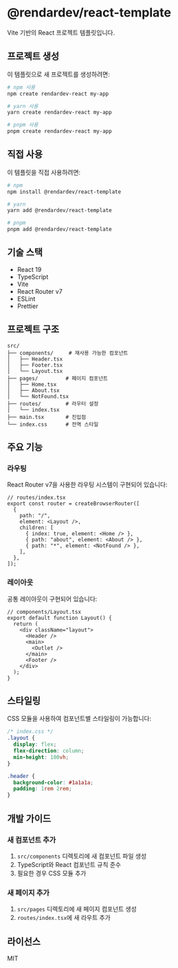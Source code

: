 # @rendardev/react-template

Vite 기반의 React 프로젝트 템플릿입니다.

## 프로젝트 생성

이 템플릿으로 새 프로젝트를 생성하려면:

```bash
# npm 사용
npm create rendardev-react my-app

# yarn 사용
yarn create rendardev-react my-app

# pnpm 사용
pnpm create rendardev-react my-app
```

## 직접 사용

이 템플릿을 직접 사용하려면:

```bash
# npm
npm install @rendardev/react-template

# yarn
yarn add @rendardev/react-template

# pnpm
pnpm add @rendardev/react-template
```

## 기술 스택

- React 19
- TypeScript
- Vite
- React Router v7
- ESLint
- Prettier

## 프로젝트 구조

```
src/
├── components/     # 재사용 가능한 컴포넌트
│   ├── Header.tsx
│   ├── Footer.tsx
│   └── Layout.tsx
├── pages/         # 페이지 컴포넌트
│   ├── Home.tsx
│   ├── About.tsx
│   └── NotFound.tsx
├── routes/        # 라우터 설정
│   └── index.tsx
├── main.tsx       # 진입점
└── index.css      # 전역 스타일
```

## 주요 기능

### 라우팅

React Router v7을 사용한 라우팅 시스템이 구현되어 있습니다:

```tsx
// routes/index.tsx
export const router = createBrowserRouter([
  {
    path: "/",
    element: <Layout />,
    children: [
      { index: true, element: <Home /> },
      { path: "about", element: <About /> },
      { path: "*", element: <NotFound /> },
    ],
  },
]);
```

### 레이아웃

공통 레이아웃이 구현되어 있습니다:

```tsx
// components/Layout.tsx
export default function Layout() {
  return (
    <div className="layout">
      <Header />
      <main>
        <Outlet />
      </main>
      <Footer />
    </div>
  );
}
```

## 스타일링

CSS 모듈을 사용하여 컴포넌트별 스타일링이 가능합니다:

```css
/* index.css */
.layout {
  display: flex;
  flex-direction: column;
  min-height: 100vh;
}

.header {
  background-color: #1a1a1a;
  padding: 1rem 2rem;
}
```

## 개발 가이드

### 새 컴포넌트 추가

1. `src/components` 디렉토리에 새 컴포넌트 파일 생성
2. TypeScript와 React 컴포넌트 규칙 준수
3. 필요한 경우 CSS 모듈 추가

### 새 페이지 추가

1. `src/pages` 디렉토리에 새 페이지 컴포넌트 생성
2. `routes/index.tsx`에 새 라우트 추가

## 라이선스

MIT
